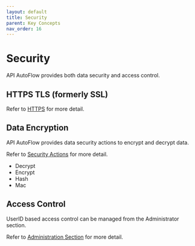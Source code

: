 ```yaml
---
layout: default
title: Security
parent: Key Concepts
nav_order: 16
---
```


# Security
API AutoFlow provides both data security and access control.

## HTTPS TLS (formerly SSL)

Refer to <a href="" alt="">HTTPS</a> for more detail.

## Data Encryption
API AutoFlow provides data security actions to encrypt and decrypt data.

Refer to <a href="" alt="">Security Actions</a> for more detail.

* Decrypt
* Encrypt
* Hash
* Mac

## Access Control
UserID based access control can be managed from the Administrator section.

Refer to <a href="" alt="">Administration Section</a> for more detail.
